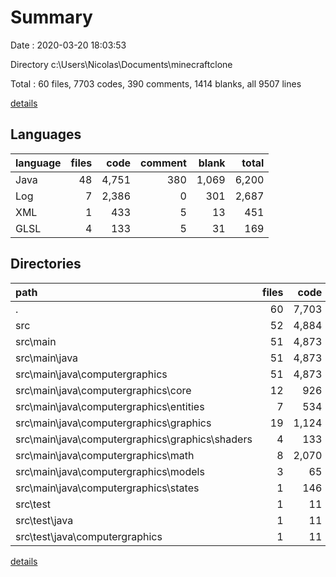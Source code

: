 # Summary

Date : 2020-03-20 18:03:53

Directory c:\Users\Nicolas\Documents\minecraftclone

Total : 60 files,  7703 codes, 390 comments, 1414 blanks, all 9507 lines

[details](details.md)

## Languages
| language | files | code | comment | blank | total |
| :--- | ---: | ---: | ---: | ---: | ---: |
| Java | 48 | 4,751 | 380 | 1,069 | 6,200 |
| Log | 7 | 2,386 | 0 | 301 | 2,687 |
| XML | 1 | 433 | 5 | 13 | 451 |
| GLSL | 4 | 133 | 5 | 31 | 169 |

## Directories
| path | files | code | comment | blank | total |
| :--- | ---: | ---: | ---: | ---: | ---: |
| . | 60 | 7,703 | 390 | 1,414 | 9,507 |
| src | 52 | 4,884 | 385 | 1,100 | 6,369 |
| src\main | 51 | 4,873 | 379 | 1,096 | 6,348 |
| src\main\java | 51 | 4,873 | 379 | 1,096 | 6,348 |
| src\main\java\computergraphics | 51 | 4,873 | 379 | 1,096 | 6,348 |
| src\main\java\computergraphics\core | 12 | 926 | 52 | 229 | 1,207 |
| src\main\java\computergraphics\entities | 7 | 534 | 62 | 161 | 757 |
| src\main\java\computergraphics\graphics | 19 | 1,124 | 61 | 328 | 1,513 |
| src\main\java\computergraphics\graphics\shaders | 4 | 133 | 5 | 31 | 169 |
| src\main\java\computergraphics\math | 8 | 2,070 | 176 | 274 | 2,520 |
| src\main\java\computergraphics\models | 3 | 65 | 9 | 32 | 106 |
| src\main\java\computergraphics\states | 1 | 146 | 19 | 64 | 229 |
| src\test | 1 | 11 | 6 | 4 | 21 |
| src\test\java | 1 | 11 | 6 | 4 | 21 |
| src\test\java\computergraphics | 1 | 11 | 6 | 4 | 21 |

[details](details.md)